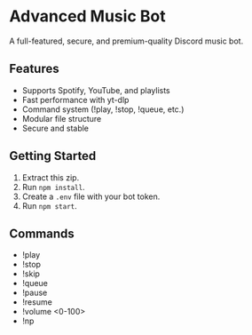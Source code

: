 # Advanced Music Bot

A full-featured, secure, and premium-quality Discord music bot.

## Features

- Supports Spotify, YouTube, and playlists
- Fast performance with yt-dlp
- Command system (!play, !stop, !queue, etc.)
- Modular file structure
- Secure and stable

## Getting Started

1. Extract this zip.
2. Run `npm install`.
3. Create a `.env` file with your bot token.
4. Run `npm start`.

## Commands

- !play <song>
- !stop
- !skip
- !queue
- !pause
- !resume
- !volume <0-100>
- !np